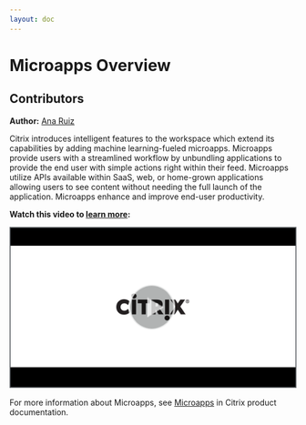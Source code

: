 ```yaml
---
layout: doc
---
```

# Microapps Overview

## Contributors

**Author:** [Ana Ruiz](https://twitter.com/mobileruiz)

Citrix introduces intelligent features to the workspace which extend its capabilities by adding machine learning-fueled microapps. Microapps provide users with a streamlined workflow by unbundling applications to provide the end user with simple actions right within their feed. Microapps utilize APIs available within SaaS, web, or home-grown applications allowing users to see content without needing the full launch of the application. Microapps enhance and improve end-user productivity.

**Watch this video to [learn more](https://www.youtube.com/watch?v=a1W_BEHYUcI&feature=youtu.be):**

[![Tech Insight-Microapp Overview](/en-us/tech-zone/learn/media/shared_video-placeholder.png)](https://www.youtube.com/watch?v=a1W_BEHYUcI&feature=youtu.be)

For more information about Microapps, see [Microapps](/en-us/citrix-microapps.md) in Citrix product documentation.
